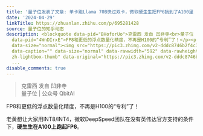 ```yaml
---
title: '量子位发表了文章: 单卡跑Llama 70B快过双卡，微软硬生生把FP6搞到了A100里 | 开源'
date: '2024-04-29'
linkTitle: https://zhuanlan.zhihu.com/p/695281428
source: 量子位的知乎动态
description: <blockquote data-pid="BHoforUo">克雷西 发自 凹非寺<br>量子位 | 公众号 QbitAI</blockquote><p
  data-pid="4WnDIrxE">FP8和更低的浮点数量化精度，不再是H100的“专利”了！</p><p data-pid="MXNgIaDo">老黄想让大家用INT8/INT4，微软DeepSpeed团队在没有英伟达官方支持的条件下，<b>硬生生在A100上跑起FP6</b>。</p><figure
  data-size="normal"><img src="https://pic3.zhimg.com/v2-dddc8746b2f4c32bacde9776ec587d6e_1440w.jpg"
  data-caption="" data-size="normal" data-rawwidth="592" data-rawheight="206" class="origin_image
  zh-lightbox-thumb" data-original="https://pic3.zhimg.com/v2-dddc8746b2f4c32bacde9776e
  ...
disable_comments: true
---
```

<blockquote data-pid="BHoforUo">克雷西 发自 凹非寺<br>量子位 | 公众号 QbitAI</blockquote><p data-pid="4WnDIrxE">FP8和更低的浮点数量化精度，不再是H100的“专利”了！</p><p data-pid="MXNgIaDo">老黄想让大家用INT8/INT4，微软DeepSpeed团队在没有英伟达官方支持的条件下，<b>硬生生在A100上跑起FP6</b>。</p><figure data-size="normal"><img src="https://pic3.zhimg.com/v2-dddc8746b2f4c32bacde9776ec587d6e_1440w.jpg" data-caption="" data-size="normal" data-rawwidth="592" data-rawheight="206" class="origin_image zh-lightbox-thumb" data-original="https://pic3.zhimg.com/v2-dddc8746b2f4c32bacde9776e ...